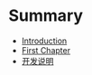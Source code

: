 # Summary

* [Introduction](README.md)
* [First Chapter](chapter1.md)
* [开发说明](kai-fa-shuo-ming.md)


